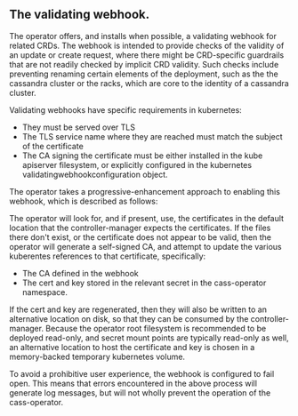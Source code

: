 ## The validating webhook.

The operator offers, and installs when possible, a validating webhook for
related CRDs. The webhook is intended to provide checks of the validity of an
update or create request, where there might be CRD-specific guardrails that are
not readily checked by implicit CRD validity. Such checks include preventing
renaming certain elements of the deployment, such as the the cassandra cluster
or the racks, which are core to the identity of a cassandra cluster.

Validating webhooks have specific requirements in kubernetes:
* They must be served over TLS
* The TLS service name where they are reached must match the subject of the certificate
* The CA signing the certificate must be either installed in the kube apiserver filesystem, or
explicitly configured in the kubernetes validatingwebhookconfiguration object.

The operator takes a progressive-enhancement approach to enabling this webhook,
which is described as follows:

The operator will look for, and if present, use, the certificates in the
default location that the controller-manager expects the certificates.  If the
files there don't exist, or the certificate does not appear to be valid, then
the operator will generate a self-signed CA, and attempt to update the various
kuberentes references to that certificate, specifically:
* The CA defined in the webhook
* The cert and key stored in the relevant secret in the cass-operator namespace.

If the cert and key are regenerated, then they will also be written to an
alternative location on disk, so that they can be consumed by the
controller-manager. Because the operator root filesystem is recommended to be
deployed read-only, and secret mount points are typically read-only as well, an
alternative location to host the certificate and key is chosen in a
memory-backed temporary kubernetes volume.

To avoid a prohibitive user experience, the webhook is configured to fail open.
This means that errors encountered in the above process will generate log
messages, but will not wholly prevent the operation of the cass-operator.
